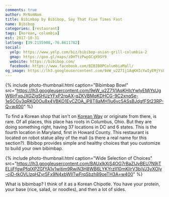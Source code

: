 ```yaml
---
comments: true
author: MrNomNom
title: Bibimbap by Bibibop, Say That Five Times Fast
name: Bibibop
categories: [restaurant]
tags: [korean, columbia]
est: 2017-10-31
latlong: [39.2155908,-76.8611782]
social:
  yelp: https://www.yelp.com/biz/bibibop-asian-grill-columbia-2
  gmap: https://goo.gl/maps/zDHTtzPwpGCqX9SY9
  website: https://bibibop.com/
  facebook: https://www.facebook.com/BIBIBOPColumbiaMall/
og_image: https://lh3.googleusercontent.com/9eW_u2Z71j1AqKHIcYwIyEMjYsUgW6IrFxpJXGZlgSHUzYFxP2rpAX-qZKVBMqKDHCG-9C2xnqSe-1eSCGv3qRKQ0Ou8x4VBKO1EvCZOA_iP8T8aMH1lu6vc5ASsBJdgfFSt23RP-Q=w400
---
```


{%
  include photo-thumbnail.html 
  caption="Bibimbap Bowl"
  src="https://lh3.googleusercontent.com/9eW_u2Z71j1AqKHIcYwIyEMjYsUgW6IrFxpJXGZlgSHUzYFxP2rpAX-qZKVBMqKDHCG-9C2xnqSe-1eSCGv3qRKQ0Ou8x4VBKO1EvCZOA_iP8T8aMH1lu6vc5ASsBJdgfFSt23RP-Q=w400"
%}

To find a Korean shop that isn't on [Korean Way](https://www.marylandkoreanway.com/) or originate from there, is rare. Of all places, this place has roots in Columbus, Ohio. But they are doing something right, having 37 locations in DC and 6 states. This is the fourth location in Maryland, first in Howard County. This restaurant is located on robot statue alley of the mall (is there a real name for this section?). Bibibop provides simple and healthy choices that you customize to build your own bibimbap. 

<!--more-->

{%
  include photo-thumbnail.html 
  caption="Wide Selection of Choices"
  src="https://lh3.googleusercontent.com/BAUxIkXjS4OG7rBaZIJvBEU7N9jTELjjFfgwPfqIXPZGfYA1v1witim9RwiN3H8WB6LYKYrzII10mKlIrV3biVJ3yXOIy-cjD-tkOVLlzqHZyr5Fx9N4xbWllTwFrqSbzh89oeTH3A=w400"
%}

What is bibimbap? I think of it as a Korean Chipotle. You have your protein, your base (rice, salad, or noodles), and then a lot of sides. 

